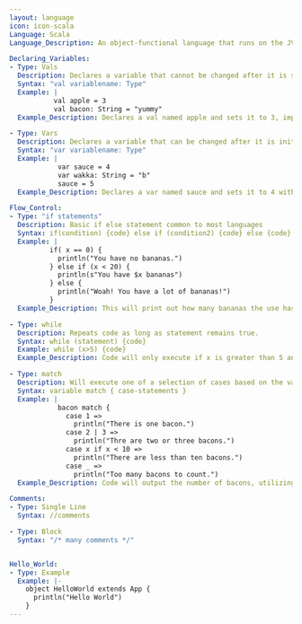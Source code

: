 ```yaml
---
layout: language
icon: icon-scala
Language: Scala
Language_Description: An object-functional language that runs on the JVM.

Declaring_Variables:
- Type: Vals
  Description: Declares a variable that cannot be changed after it is set. Types can be inferred so an explicit type doesn't need to be declared.
  Syntax: "val variablename: Type"
  Example: |
           val apple = 3
           val bacon: String = "yummy"
  Example_Description: Declares a val named apple and sets it to 3, implicitly setting its type to Int. Declares a val named bacon of type String explicitly and sets it to "yummy"

- Type: Vars
  Description: Declares a variable that can be changed after it is initially set. Type is optional as it can usually be inferred.
  Syntax: "var variablename: Type"
  Example: |
            var sauce = 4
            var wakka: String = "b"
            sauce = 5
  Example_Description: Declares a var named sauce and sets it to 4 with type Int. Declares a var named wakka and sets it to "b" with type String. Changes the value of sauce to 5.

Flow_Control:
- Type: "if statements"
  Description: Basic if else statement common to most languages
  Syntax: if(condition) {code} else if (condition2) {code} else {code}
  Example: |
          if( x == 0) {
            println("You have no bananas.")
          } else if (x < 20) {
            println(s"You have $x bananas")
          } else {
            println("Woah! You have a lot of bananas!")
          }
  Example_Description: This will print out how many bananas the use has (see println for more info).

- Type: while
  Description: Repeats code as long as statement remains true.
  Syntax: while (statement) {code}
  Example: while (x>5) {code}
  Example_Description: Code will only execute if x is greater than 5 and will keep looping until x isn't greater than 5.

- Type: match
  Description: Will execute one of a selection of cases based on the value of the variable.
  Syntax: variable match { case-statements }
  Example: |
            bacon match {
              case 1 =>
                println("There is one bacon.")
              case 2 | 3 =>
                println("Thre are two or three bacons.")
              case x if x < 10 =>
                println("There are less than ten bacons.")
              case _ =>
                println("Too many bacons to count.")
  Example_Description: Code will output the number of bacons, utilizing an if condition for > 3 < 10, and the underscore wildcard for anything not matched.

Comments:
- Type: Single Line
  Syntax: //comments

- Type: Block
  Syntax: "/* many comments */"


Hello_World:
- Type: Example
  Example: |-
    object HelloWorld extends App {
      println("Hello World")
    }
---
```

